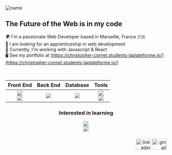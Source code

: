 ![name](https://github.com/christopher-cornet/christopher-cornet/assets/115154379/05a14cd9-bd65-4a63-9f38-ff65e9fd7eff)

## The Future of the Web is in my code

🌍  I'm a passionate Web Developer based in Marseille, France 🇫🇷<br>
💼  I am looking for an apprenticeship in web development<br>
🧠  Currently, I'm working with Javascript & React<br>
🖥️  See my portfolio at [https://christopher-cornet.students-laplateforme.io/](https://christopher-cornet.students-laplateforme.io/)

<br>

<div align="center">
  
| Front End | Back End | Database | Tools |
|     :---:      |     :---:      |     :---:      |     :---:     |
| <img src="https://skillicons.dev/icons?i=html,css,js" /><br> <img src="https://skillicons.dev/icons?i=react,jquery" />  |<img src="https://skillicons.dev/icons?i=python,php,cs" />     | <img src="https://skillicons.dev/icons?i=mysql" /> | <img src="https://skillicons.dev/icons?i=git,linux,unity" /> <br> <img src="https://skillicons.dev/icons?i=figma,photoshop" />


</div>

###

<h3 align="center">Interested in learning</h3>

<div align="center">
  <img src="https://skillicons.dev/icons?i=laravel,ts,nodejs,angular" /><br>
  <img src="https://skillicons.dev/icons?i=symfony,vue,express,spring" /><br>
</div>

###

<div align="right">
  <a href="https://www.linkedin.com/in/christopher-cornet/" target="_blank"><img src="https://raw.githubusercontent.com/maurodesouza/profile-readme-generator/master/src/assets/icons/social/linkedin/default.svg" width="46" height="34" alt="linkedin logo"  /></a>
  <a href="mailto:christopher.cornet@laplateforme.io" target="_blank"><img src="https://raw.githubusercontent.com/maurodesouza/profile-readme-generator/master/src/assets/icons/social/gmail/default.svg" width="46" height="34" alt="gmail logo"  /></a>
</div>

###
